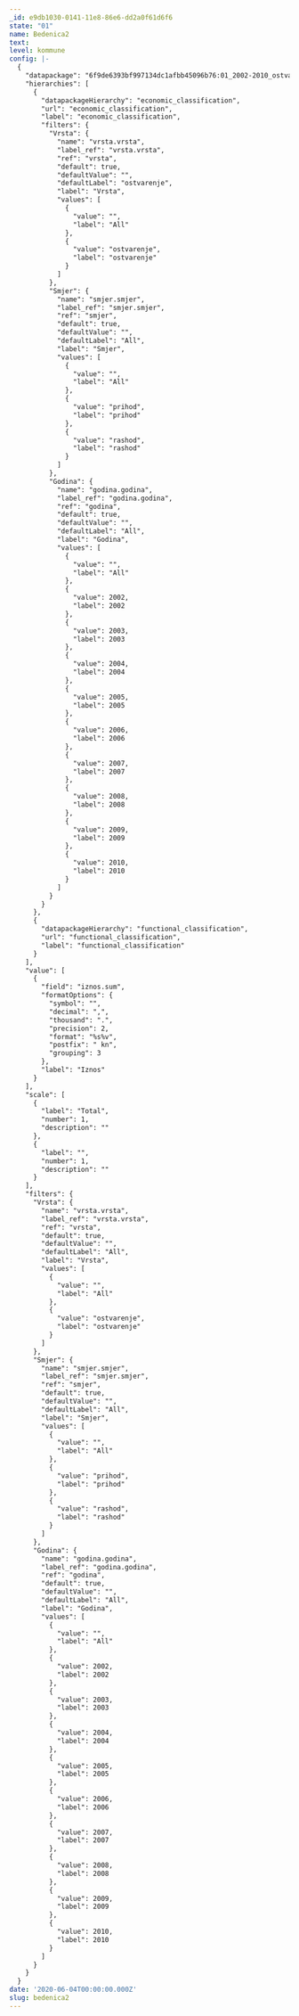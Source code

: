 ```yaml
---
_id: e9db1030-0141-11e8-86e6-dd2a0f61d6f6
state: "01"
name: Bedenica2
text:
level: kommune
config: |-
  {
    "datapackage": "6f9de6393bf997134dc1afbb45096b76:01_2002-2010_ostvaranje_proracuna-sve-v2.1-bedenica",
    "hierarchies": [
      {
        "datapackageHierarchy": "economic_classification",
        "url": "economic_classification",
        "label": "economic_classification",
        "filters": {
          "Vrsta": {
            "name": "vrsta.vrsta",
            "label_ref": "vrsta.vrsta",
            "ref": "vrsta",
            "default": true,
            "defaultValue": "",
            "defaultLabel": "ostvarenje",
            "label": "Vrsta",
            "values": [
              {
                "value": "",
                "label": "All"
              },
              {
                "value": "ostvarenje",
                "label": "ostvarenje"
              }
            ]
          },
          "Smjer": {
            "name": "smjer.smjer",
            "label_ref": "smjer.smjer",
            "ref": "smjer",
            "default": true,
            "defaultValue": "",
            "defaultLabel": "All",
            "label": "Smjer",
            "values": [
              {
                "value": "",
                "label": "All"
              },
              {
                "value": "prihod",
                "label": "prihod"
              },
              {
                "value": "rashod",
                "label": "rashod"
              }
            ]
          },
          "Godina": {
            "name": "godina.godina",
            "label_ref": "godina.godina",
            "ref": "godina",
            "default": true,
            "defaultValue": "",
            "defaultLabel": "All",
            "label": "Godina",
            "values": [
              {
                "value": "",
                "label": "All"
              },
              {
                "value": 2002,
                "label": 2002
              },
              {
                "value": 2003,
                "label": 2003
              },
              {
                "value": 2004,
                "label": 2004
              },
              {
                "value": 2005,
                "label": 2005
              },
              {
                "value": 2006,
                "label": 2006
              },
              {
                "value": 2007,
                "label": 2007
              },
              {
                "value": 2008,
                "label": 2008
              },
              {
                "value": 2009,
                "label": 2009
              },
              {
                "value": 2010,
                "label": 2010
              }
            ]
          }
        }
      },
      {
        "datapackageHierarchy": "functional_classification",
        "url": "functional_classification",
        "label": "functional_classification"
      }
    ],
    "value": [
      {
        "field": "iznos.sum",
        "formatOptions": {
          "symbol": "",
          "decimal": ",",
          "thousand": ".",
          "precision": 2,
          "format": "%s%v",
          "postfix": " kn",
          "grouping": 3
        },
        "label": "Iznos"
      }
    ],
    "scale": [
      {
        "label": "Total",
        "number": 1,
        "description": ""
      },
      {
        "label": "",
        "number": 1,
        "description": ""
      }
    ],
    "filters": {
      "Vrsta": {
        "name": "vrsta.vrsta",
        "label_ref": "vrsta.vrsta",
        "ref": "vrsta",
        "default": true,
        "defaultValue": "",
        "defaultLabel": "All",
        "label": "Vrsta",
        "values": [
          {
            "value": "",
            "label": "All"
          },
          {
            "value": "ostvarenje",
            "label": "ostvarenje"
          }
        ]
      },
      "Smjer": {
        "name": "smjer.smjer",
        "label_ref": "smjer.smjer",
        "ref": "smjer",
        "default": true,
        "defaultValue": "",
        "defaultLabel": "All",
        "label": "Smjer",
        "values": [
          {
            "value": "",
            "label": "All"
          },
          {
            "value": "prihod",
            "label": "prihod"
          },
          {
            "value": "rashod",
            "label": "rashod"
          }
        ]
      },
      "Godina": {
        "name": "godina.godina",
        "label_ref": "godina.godina",
        "ref": "godina",
        "default": true,
        "defaultValue": "",
        "defaultLabel": "All",
        "label": "Godina",
        "values": [
          {
            "value": "",
            "label": "All"
          },
          {
            "value": 2002,
            "label": 2002
          },
          {
            "value": 2003,
            "label": 2003
          },
          {
            "value": 2004,
            "label": 2004
          },
          {
            "value": 2005,
            "label": 2005
          },
          {
            "value": 2006,
            "label": 2006
          },
          {
            "value": 2007,
            "label": 2007
          },
          {
            "value": 2008,
            "label": 2008
          },
          {
            "value": 2009,
            "label": 2009
          },
          {
            "value": 2010,
            "label": 2010
          }
        ]
      }
    }
  }
date: '2020-06-04T00:00:00.000Z'
slug: bedenica2
---
```

